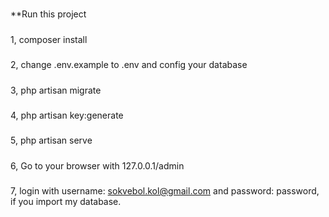 #####
**Run this project
#####
1, composer install
#####
2, change .env.example to .env and config your database
#####
3, php artisan migrate
#####
4, php artisan key:generate
#####
5, php artisan serve
#####
6, Go to your browser with 127.0.0.1/admin
#####
7, login with username: sokvebol.kol@gmail.com and password: password, if you import my database.
